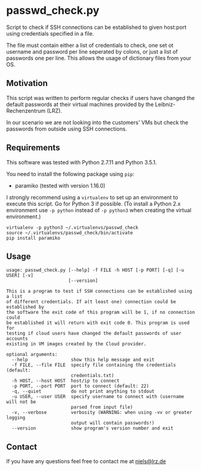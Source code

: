 # passwd_check.py

Script to check if SSH connections can be established to given host:port using credentials specified in a file.

The file must contain either a list of credentials to check, one set ot username and password per line seperated by colons, or just a list of passwords one per line. This allows the usage of dictionary files from your OS.

## Motivation
This script was written to perform regular checks if users have changed the default passwords at their virtual machines provided by the Leibniz-Rechenzentrum (LRZ).

In our scenario we are not looking into the customers' VMs but check the passwords from outside using SSH connections.

## Requirements
This software was tested with Python 2.7.11 and Python 3.5.1.

You need to install the following package using `pip`:

* paramiko (tested with version 1.16.0)

I strongly recommend using a `virtualenv` to set up an environment to execute this script. Go for Python 3 if possible. (To install a Python 2.x environment use ```-p python``` instead of ```-p python3``` when creating the virtual environment.)

```
virtualenv -p python3 ~/.virtualenvs/passwd_check
source ~/.virtualenvs/passwd_check/bin/activate
pip install paramiko
```

## Usage
```
usage: passwd_check.py [--help] -f FILE -h HOST [-p PORT] [-q] [-u USER] [-v]
                       [--version]

This is a program to test if SSH connections can be established using a list
of different credentials. If a(t least one) connection could be established by
the software the exit code of this program will be 1, if no connection could
be established it will return with exit code 0. This program is used for
testing if cloud users have changed the default passwords of user accounts
existing in VM images created by the Cloud provider.

optional arguments:
  --help                show this help message and exit
  -f FILE, --file FILE  specify file containing the credentials (default:
                        credentials.txt)
  -h HOST, --host HOST  host/ip to connect
  -p PORT, --port PORT  port to connect (default: 22)
  -q, --quiet           do not print anything to stdout
  -u USER, --user USER  specify username to connect with (username will not be
                        parsed from input file)
  -v, --verbose         verbosity (WARNING: when using -vv or greater logging
                        output will contain passwords!)
  --version             show program's version number and exit
```

## Contact
If you have any questions feel free to contact me at <niels@lrz.de>